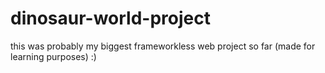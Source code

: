 # dinosaur-world-project
this was probably my biggest frameworkless web project so far (made for learning purposes) :)
